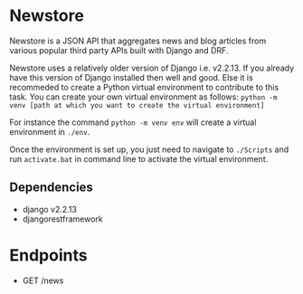 # Newstore
Newstore is a JSON API that aggregates news and blog articles from various popular third party APIs built with Django and DRF.

Newstore uses a relatively older version of Django i.e. v2.2.13. If you already have this version of Django installed then well and good. Else it is recommeded to create a Python virtual environment to contribute to this task. You can create your own virtual environment as follows:
`python -m venv [path at which you want to create the virtual environment]`

For instance the command `python -m venv env` will create a virtual environment in `./env`.

Once the environment is set up, you just need to navigate to `./Scripts` and run `activate.bat` in command line to activate the virtual environment.

## Dependencies

- django v2.2.13
- djangorestframework

# Endpoints
- GET /news